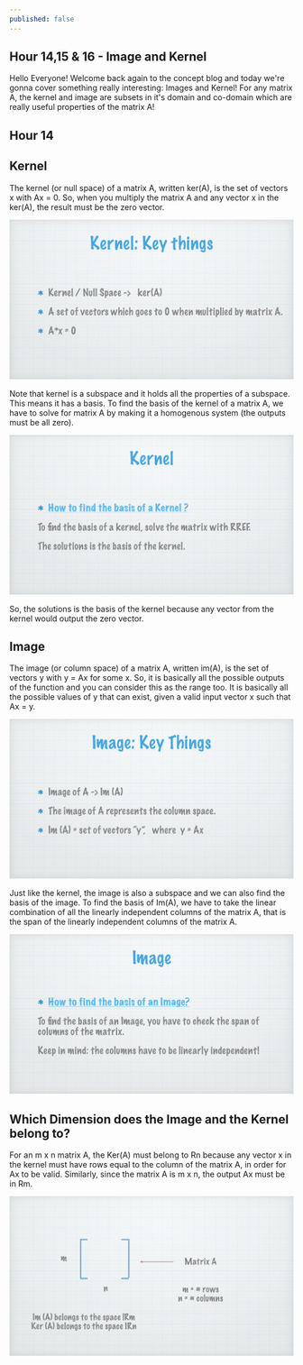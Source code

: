 ```yaml
---
published: false
---
```

## Hour 14,15 & 16 - Image and Kernel

Hello Everyone! Welcome back again to the concept blog and today we're gonna cover something really interesting: Images and Kernel! For any matrix A, the kernel and image are subsets in it's domain and co-domain which are really useful properties of the matrix A!

## Hour 14

## Kernel

The kernel (or null space) of a matrix A, written ker(A), is the set of vectors x with Ax = 0. So, when you multiply the matrix A and any vector x in the ker(A), the result must be the zero vector.

 ![alt text](https://github.com/nilu-24/nilu-24.github.io/blob/master/_posts/HOUR%2014&15-02.jpg?raw=true)
 
Note that kernel is a subspace and it holds all the properties of a subspace. This means it has a basis. To find the basis of the kernel of a matrix A, we have to solve for matrix A by making it a homogenous system (the outputs must be all zero).

 ![alt text](https://github.com/nilu-24/nilu-24.github.io/blob/master/_posts/HOUR%2014&15-03.jpg?raw=true)

So, the solutions is the basis of the kernel because any vector from the kernel would output the zero vector.

## Image

The image (or column space) of a matrix A, written im(A), is the set of vectors y with y = Ax for some x. So, it is basically all the possible outputs of the function and you can consider this as the range too. It is basically all the possible values of y that can exist, given a valid input vector x such that Ax = y.

 ![alt text](https://github.com/nilu-24/nilu-24.github.io/blob/master/_posts/HOUR%2014&15-04.jpg?raw=true)
 
 Just like the kernel, the image is also a subspace and we can also find the basis of the image. To find the basis of Im(A), we have to take the linear combination of all the linearly independent columns of the matrix A, that is the span of the linearly independent columns of the matrix A.
 
  ![alt text](https://github.com/nilu-24/nilu-24.github.io/blob/master/_posts/HOUR%2014&15-05.jpg?raw=true)
 
## Which Dimension does the Image and the Kernel belong to?

For an m x n matrix A, the Ker(A) must belong to Rn because any vector x in the kernel must have rows equal to the column of the matrix A, in order for Ax to be valid. Similarly, since the matrix A is m x n, the output Ax must be in Rm.

 ![alt text](https://github.com/nilu-24/nilu-24.github.io/blob/master/_posts/HOUR%2014&15-06.jpg?raw=true)
 
 
